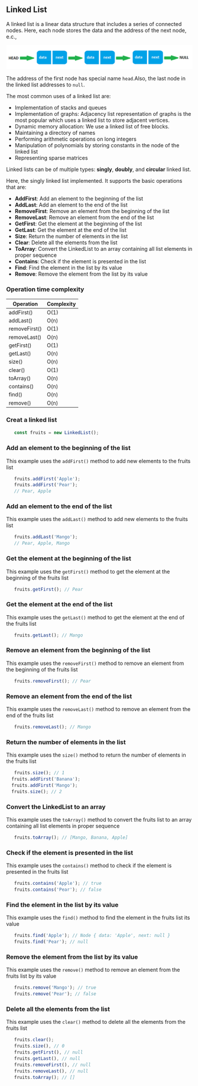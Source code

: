 ## Linked List
A linked list is a linear data structure that includes a series of connected nodes. Here, each node stores the data and the address of the next node, e.c.,

![Linked List](../../description/linked_list.png "Linked List")

The address of the first node has special name `head`.Also, the last node in the linked list addresses to `null`.

The most common uses of a linked list are:
   - Implementation of stacks and queues
   - Implementation of graphs: Adjacency list representation of graphs is the most popular which uses a linked list to store adjacent vertices.
   - Dynamic memory allocation: We use a linked list of free blocks.
   - Maintaining a directory of names
   - Performing arithmetic operations on long integers
   - Manipulation of polynomials by storing constants in the node of the linked list
   - Representing sparse matrices


Linked lists can be of multiple types: **singly**, **doubly**, and **circular** linked list.

Here, the singly linked list implemented. It supports the basic operations that are:
   - **AddFirst**: Add an element to the beginning of the list
   - **AddLast**: Add an element to the end of the list
   - **RemoveFirst**: Remove an element from the beginning of the list
   - **RemoveLast**: Remove an element from the end of the list
   - **GetFirst**: Get the element at the beginning of the list
   - **GetLast**: Get the element at the end of the list
   - **Size**: Return the number of elements in the list
   - **Clear**: Delete all the elements from the list
   - **ToArray**: Convert the LinkedList to an array containing all list elements in proper sequence
   - **Contains**: Check if the element is presented in the list
   - **Find**: Find the element in the list by its value
   - **Remove**: Remove the element from the list by its value

### Operation time complexity

| Operation     |   Complexity  |
| ------------- | ------------- |
| addFirst()    |      O(1)     |
| addLast()     |      O(n)     |
| removeFirst() |      O(1)     |
| removeLast()  |      O(n)     |
| getFirst()    |      O(1)     |
| getLast()     |      O(n)     |
| size()        |      O(n)     |
| clear()       |      O(1)     |
| toArray()     |      O(n)     |
| contains()    |      O(n)     |
| find()        |      O(n)     |
| remove()      |      O(n)     |

### Creat a linked list
```javascript
   const fruits = new LinkedList();
```
### Add an element to the beginning of the list
This example uses the `addFirst()` method to add new elements to the fruits list
```javascript
   fruits.addFirst('Apple');
   fruits.addFirst('Pear');
   // Pear, Apple
```
### Add an element to the end of the list
This example uses the `addLast()` method to add new elements to the fruits list
```javascript
   fruits.addLast('Mango');
   // Pear, Apple, Mango
```
### Get the element at the beginning of the list
This example uses the `getFirst()` method to get the element at the beginning of the fruits list
```javascript
   fruits.getFirst(); // Pear
```
### Get the element at the end of the list
This example uses the `getLast()` method to get the element at the end of the fruits list
```javascript
   fruits.getLast(); // Mango
```
### Remove an element from the beginning of the list
This example uses the `removeFirst()` method to remove an element from the beginning of the fruits list
```javascript
   fruits.removeFirst(); // Pear
```
### Remove an element from the end of the list
This example uses the `removeLast()` method to remove an element from the end of the fruits list
```javascript
   fruits.removeLast(); // Mango
```
### Return the number of elements in the list
This example uses the `size()` method to return the number of elements in the fruits list
```javascript
   fruits.size(); // 1
  fruits.addFirst('Banana');
  fruits.addFirst('Mango');
  fruits.size(); // 2
```
### Convert the LinkedList to an array
This example uses the `toArray()` method to convert the fruits list to an array containing all list elements in proper sequence
```javascript
   fruits.toArray(); // [Mango, Banana, Apple]
```
### Check if the element is presented in the list
This example uses the `contains()` method to check if the element is presented in the fruits list
```javascript
   fruits.contains('Apple'); // true
   fruits.contains('Pear'); // false
```
### Find the element in the list by its value
This example uses the `find()` method to find the element in the fruits list its value
```javascript
   fruits.find('Apple'); // Node { data: 'Apple', next: null }
   fruits.find('Pear'); // null
```
### Remove the element from the list by its value
This example uses the `remove()` method to remove an element from the fruits list by its value
```javascript
   fruits.remove('Mango'); // true
   fruits.remove('Pear'); // false
```
### Delete all the elements from the list
This example uses the `clear()` method to delete all the elements from the fruits list
```javascript
   fruits.clear();
   fruits.size(), // 0
   fruits.getFirst(), // null
   fruits.getLast(), // null
   fruits.removeFirst(), // null
   fruits.removeLast(), // null
   fruits.toArray(); // []
```
